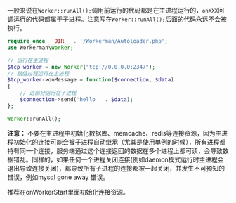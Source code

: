 一般来说在`Worker::runAll();`调用前运行的代码都是在主进程运行的，`onXXX`回调运行的代码都属于子进程。注意写在`Worker::runAll();`后面的代码永远不会被执行。

```php
require_once __DIR__ . '/Workerman/Autoloader.php';
use Workerman\Worker;

// 运行在主进程
$tcp_worker = new Worker("tcp://0.0.0.0:2347");
// 赋值过程运行在主进程
$tcp_worker->onMessage = function($connection, $data)
{
    // 这部分运行在子进程
    $connection->send('hello ' . $data);
};

Worker::runAll();
```

**注意：** 不要在主进程中初始化数据库、memcache、redis等连接资源，因为主进程初始化的连接可能会被子进程自动继承（尤其是使用单例的时候），所有进程都持有同一个连接，服务端通过这个连接返回的数据在多个进程上都可读，会导致数据错乱。同样的，如果任何一个进程关闭连接(例如daemon模式运行时主进程会退出导致连接关闭)，都导致所有子进程的连接都被一起关闭，并发生不可预知的错误，例如mysql gone away 错误。

推荐在onWorkerStart里面初始化连接资源。